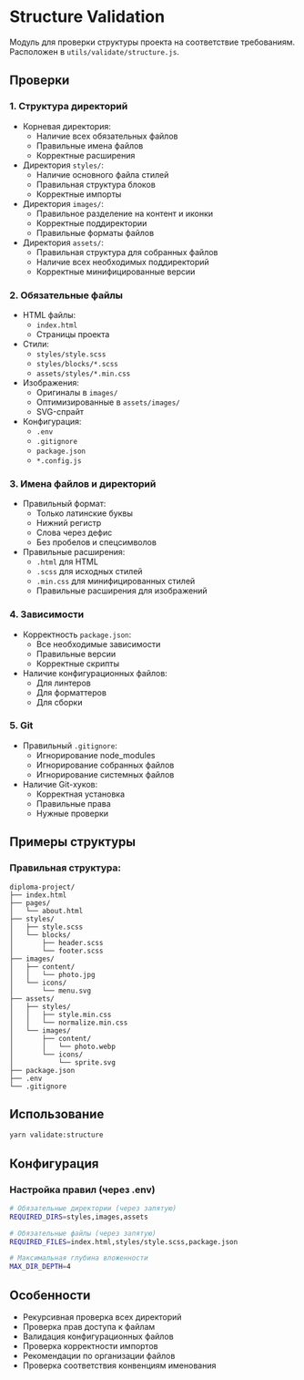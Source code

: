 # Structure Validation

Модуль для проверки структуры проекта на соответствие требованиям. Расположен в `utils/validate/structure.js`.

## Проверки

### 1. Структура директорий
- Корневая директория:
  - Наличие всех обязательных файлов
  - Правильные имена файлов
  - Корректные расширения
- Директория `styles/`:
  - Наличие основного файла стилей
  - Правильная структура блоков
  - Корректные импорты
- Директория `images/`:
  - Правильное разделение на контент и иконки
  - Корректные поддиректории
  - Правильные форматы файлов
- Директория `assets/`:
  - Правильная структура для собранных файлов
  - Наличие всех необходимых поддиректорий
  - Корректные минифицированные версии

### 2. Обязательные файлы
- HTML файлы:
  - `index.html`
  - Страницы проекта
- Стили:
  - `styles/style.scss`
  - `styles/blocks/*.scss`
  - `assets/styles/*.min.css`
- Изображения:
  - Оригиналы в `images/`
  - Оптимизированные в `assets/images/`
  - SVG-спрайт
- Конфигурация:
  - `.env`
  - `.gitignore`
  - `package.json`
  - `*.config.js`

### 3. Имена файлов и директорий
- Правильный формат:
  - Только латинские буквы
  - Нижний регистр
  - Слова через дефис
  - Без пробелов и спецсимволов
- Правильные расширения:
  - `.html` для HTML
  - `.scss` для исходных стилей
  - `.min.css` для минифицированных стилей
  - Правильные расширения для изображений

### 4. Зависимости
- Корректность `package.json`:
  - Все необходимые зависимости
  - Правильные версии
  - Корректные скрипты
- Наличие конфигурационных файлов:
  - Для линтеров
  - Для форматтеров
  - Для сборки

### 5. Git
- Правильный `.gitignore`:
  - Игнорирование node_modules
  - Игнорирование собранных файлов
  - Игнорирование системных файлов
- Наличие Git-хуков:
  - Корректная установка
  - Правильные права
  - Нужные проверки

## Примеры структуры

### Правильная структура:
```
diploma-project/
├── index.html
├── pages/
│   └── about.html
├── styles/
│   ├── style.scss
│   └── blocks/
│       ├── header.scss
│       └── footer.scss
├── images/
│   ├── content/
│   │   └── photo.jpg
│   └── icons/
│       └── menu.svg
├── assets/
│   ├── styles/
│   │   ├── style.min.css
│   │   └── normalize.min.css
│   └── images/
│       ├── content/
│       │   └── photo.webp
│       └── icons/
│           └── sprite.svg
├── package.json
├── .env
└── .gitignore
```

## Использование

```bash
yarn validate:structure
```

## Конфигурация

### Настройка правил (через .env)
```bash
# Обязательные директории (через запятую)
REQUIRED_DIRS=styles,images,assets

# Обязательные файлы (через запятую)
REQUIRED_FILES=index.html,styles/style.scss,package.json

# Максимальная глубина вложенности
MAX_DIR_DEPTH=4
```

## Особенности
- Рекурсивная проверка всех директорий
- Проверка прав доступа к файлам
- Валидация конфигурационных файлов
- Проверка корректности импортов
- Рекомендации по организации файлов
- Проверка соответствия конвенциям именования 